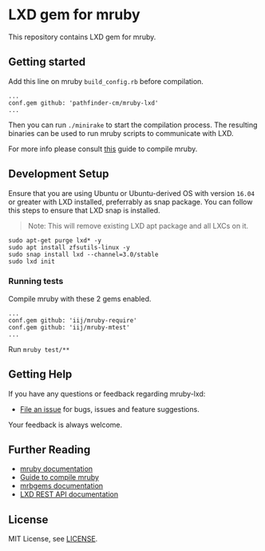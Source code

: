 # LXD gem for mruby

This repository contains LXD gem for mruby.

## Getting started

Add this line on mruby `build_config.rb` before compilation.

```
...
conf.gem github: 'pathfinder-cm/mruby-lxd'
...
```

Then you can run `./minirake` to start the compilation process. The resulting binaries can be used to run mruby scripts to communicate with LXD.

For more info please consult [this][mruby-compile-guide] guide to compile mruby.

## Development Setup

Ensure that you are using Ubuntu or Ubuntu-derived OS with version `16.04` or greater with LXD installed, preferrably as snap package. You can follow this steps to ensure that LXD snap is installed.

> Note: This will remove existing LXD apt package and all LXCs on it.

```
sudo apt-get purge lxd* -y
sudo apt install zfsutils-linux -y
sudo snap install lxd --channel=3.0/stable
sudo lxd init
```

### Running tests

Compile mruby with these 2 gems enabled.

```
...
conf.gem github: 'iij/mruby-require'
conf.gem github: 'iij/mruby-mtest'
...
```

Run `mruby test/**`

## Getting Help

If you have any questions or feedback regarding mruby-lxd:

- [File an issue](https://github.com/pathfinder-cm/mruby-lxd/issues/new) for bugs, issues and feature suggestions.

Your feedback is always welcome.

## Further Reading

- [mruby documentation][mruby-doc]
- [Guide to compile mruby][mruby-compile-guide]
- [mrbgems documentation][mrbgems-doc]
- [LXD REST API documentation][lxd-rest-api-doc]

[mruby-doc]: https://github.com/mruby/mruby/tree/master/doc
[mruby-compile-guide]: https://github.com/mruby/mruby/blob/master/doc/guides/compile.md
[mrbgems-doc]: https://github.com/mruby/mruby/blob/master/doc/guides/mrbgems.md
[lxd-rest-api-doc]: https://github.com/lxc/lxd/blob/master/doc/rest-api.md

## License

MIT License, see [LICENSE](LICENSE).

